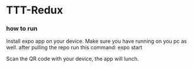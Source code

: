 # TTT-Redux

### how to run

Install expo app on your device.
Make sure you have running on you pc as well. after pulling the repo run this command: expo start

Scan the QR code with your device, the app will lunch.
